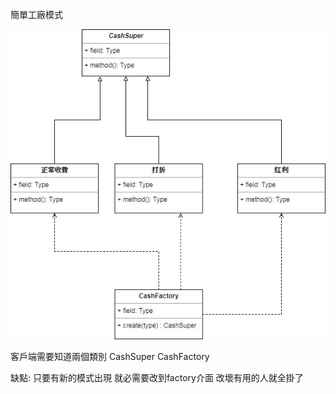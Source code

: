 簡單工廠模式

![image](https://github.com/escc1122/design-pattern/blob/master/new/simple_factory/simple_factory.jpg)


客戶端需要知道兩個類別
CashSuper
CashFactory

缺點:
只要有新的模式出現 就必需要改到factory介面 改壞有用的人就全掛了
